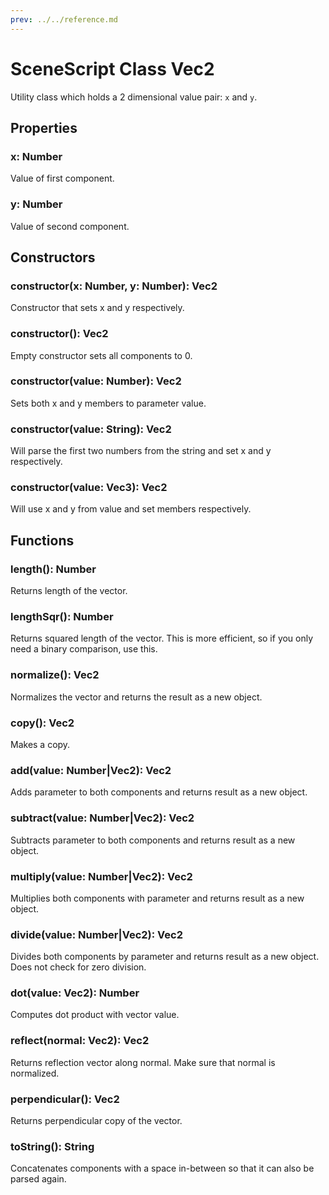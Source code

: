 ```yaml
---
prev: ../../reference.md
---
```


# SceneScript Class Vec2

Utility class which holds a 2 dimensional value pair: `x` and `y`.

## Properties

### x: Number

Value of first component.

### y: Number

Value of second component.

## Constructors

### constructor(x: Number, y: Number): Vec2

Constructor that sets x and y respectively.

### constructor(): Vec2

Empty constructor sets all components to 0.

### constructor(value: Number): Vec2

Sets both x and y members to parameter value.

### constructor(value: String): Vec2

Will parse the first two numbers from the string and set x and y respectively.

### constructor(value: Vec3): Vec2

Will use x and y from value and set members respectively.

## Functions

### length(): Number

Returns length of the vector.

### lengthSqr(): Number

Returns squared length of the vector. This is more efficient, so if you only need a binary comparison, use this.

### normalize(): Vec2

Normalizes the vector and returns the result as a new object.

### copy(): Vec2

Makes a copy.

### add(value: Number|Vec2): Vec2

Adds parameter to both components and returns result as a new object.

### subtract(value: Number|Vec2): Vec2

Subtracts parameter to both components and returns result as a new object.

### multiply(value: Number|Vec2): Vec2

Multiplies both components with parameter and returns result as a new object.

### divide(value: Number|Vec2): Vec2

Divides both components by parameter and returns result as a new object. Does not check for zero division.

### dot(value: Vec2): Number

Computes dot product with vector value.

### reflect(normal: Vec2): Vec2

Returns reflection vector along normal. Make sure that normal is normalized.

### perpendicular(): Vec2

Returns perpendicular copy of the vector.

### toString(): String

Concatenates components with a space in-between so that it can also be parsed again. 